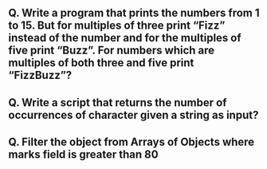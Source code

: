 ## Q. Write a program that prints the numbers from 1 to 15. But for multiples of three print “Fizz” instead of the number and for the multiples of five print “Buzz”. For numbers which are multiples of both three and five print “FizzBuzz”?
## Q. Write a script that returns the number of occurrences of character given a string as input?
## Q. Filter the object from Arrays of Objects where marks field is greater than 80